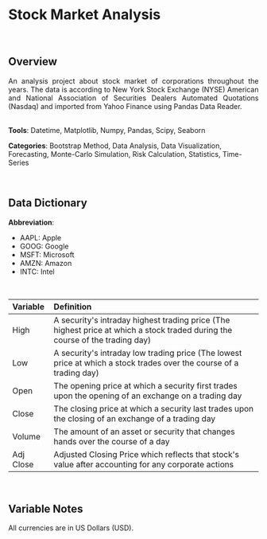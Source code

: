 # <b>Stock Market Analysis</b>

<br>

## Overview

<div style="text-align: justify"> 
    An analysis project about stock market of corporations throughout the years. The data is according to New York Stock Exchange (NYSE) American and National Association of Securities Dealers Automated Quotations (Nasdaq) and imported from Yahoo Finance using Pandas Data Reader. 
</div>


<br>

**Tools**: Datetime, Matplotlib, Numpy, Pandas, Scipy, Seaborn

**Categories**: Bootstrap Method, Data Analysis, Data Visualization, Forecasting, Monte-Carlo Simulation, Risk Calculation, Statistics, Time-Series

<br>

## Data Dictionary

**Abbreviation**:

- AAPL: Apple
- GOOG: Google
- MSFT: Microsoft
- AMZN: Amazon
- INTC: Intel

<br>

| Variable  | Definition                                                   |
| :-------- | :----------------------------------------------------------- |
| High      | A security's intraday highest trading price (The highest price at which a stock traded during the course of the trading day) |
| Low       | A security's intraday low trading price (The lowest price at which a stock trades over the course of a trading day) |
| Open      | The opening price at which a security first trades upon the opening of an exchange on a trading day |
| Close     | The closing price at which a security last trades upon the closing of an exchange of a trading day |
| Volume    | The amount of an asset or security that changes hands over the course of a day |
| Adj Close | Adjusted Closing Price which reflects that stock's value after accounting for any corporate actions |

<br>

## Variable Notes

All currencies are in US Dollars (USD).

<br>



